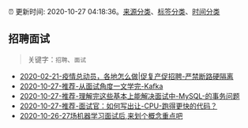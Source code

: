 :alarm_clock: 更新时间: 2020-10-27 04:18:36。[来源分类](../README.md)、[标签分类](../TAGS.md)、[时间分类](../TIMELINE.md)

## 招聘面试


> 关键字：`招聘`、`面试`



- [2020-02-21-疫情总动员，各地怎么做|促复产促招聘-严禁断路硬隔离](http://m.china.caixin.com/m/2020-02-22/101519091.html) 
- [2020-10-27-推荐-从面试角度一文学完-Kafka](https://toutiao.io/k/ugyvu7i) 
- [2020-10-27-推荐-理解完这些基本上能解决面试中-MySQL-的事务问题](https://toutiao.io/k/szxq5t8) 
- [2020-10-27-推荐-面试官：如何写出让-CPU-跑得更快的代码？](https://toutiao.io/k/l6chi61) 
- [2020-10-26-27场机器学习面试后,来划个概念重点吧](https://sec.thief.one/article_content?a_id=15ce3aa7f5490ba550146714d2a91033) 